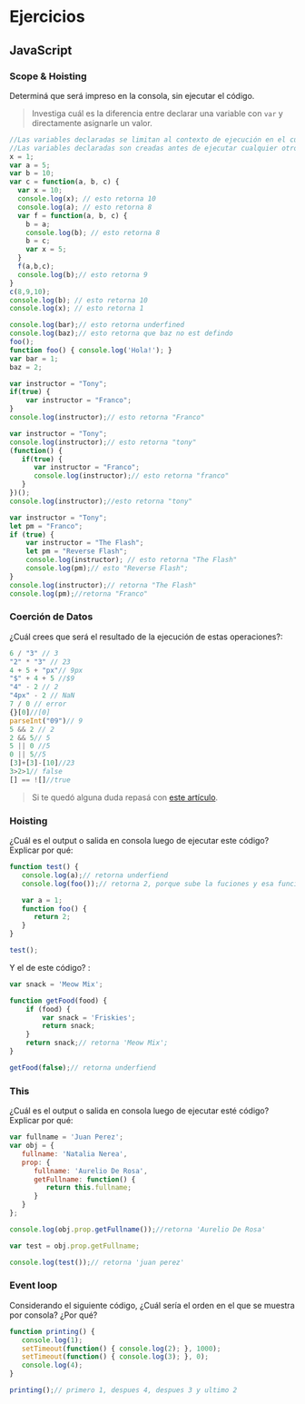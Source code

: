 
# Ejercicios

## JavaScript

### Scope & Hoisting

Determiná que será impreso en la consola, sin ejecutar el código.

> Investiga cuál es la diferencia entre declarar una variable con `var` y directamente asignarle un valor.

```javascript
//Las variables declaradas se limitan al contexto de ejecución en el cual son declaradas.
//Las variables declaradas son creadas antes de ejecutar cualquier otro código.
x = 1;
var a = 5;
var b = 10;
var c = function(a, b, c) {
  var x = 10;
  console.log(x); // esto retorna 10
  console.log(a); // esto retorna 8
  var f = function(a, b, c) {
    b = a; 
    console.log(b); // esto retorna 8
    b = c; 
    var x = 5;
  }
  f(a,b,c);
  console.log(b);// esto retorna 9
}
c(8,9,10);
console.log(b); // esto retorna 10
console.log(x); // esto retorna 1
```

```javascript
console.log(bar);// esto retorna underfined
console.log(baz);// esto retorna que baz no est defindo
foo();
function foo() { console.log('Hola!'); }
var bar = 1;
baz = 2;
```

```javascript
var instructor = "Tony";
if(true) {
    var instructor = "Franco";
}
console.log(instructor);// esto retorna "Franco"
```

```javascript
var instructor = "Tony";
console.log(instructor);// esto retorna "tony"
(function() {
   if(true) {
      var instructor = "Franco";
      console.log(instructor);// esto retorna "franco"
   }
})();
console.log(instructor);//esto retorna "tony"
```

```javascript
var instructor = "Tony";
let pm = "Franco";
if (true) {
    var instructor = "The Flash";
    let pm = "Reverse Flash";
    console.log(instructor); // esto retorna "The Flash"
    console.log(pm);// esto "Reverse Flash";
}
console.log(instructor);// retorna "The Flash"
console.log(pm);//retorna "Franco"
```
### Coerción de Datos

¿Cuál crees que será el resultado de la ejecución de estas operaciones?:

```javascript
6 / "3" // 3
"2" * "3" // 23
4 + 5 + "px"// 9px
"$" + 4 + 5 //$9
"4" - 2 // 2
"4px" - 2 // NaN
7 / 0 // error
{}[0]//[0]
parseInt("09")// 9
5 && 2 // 2
2 && 5// 5
5 || 0 //5
0 || 5//5
[3]+[3]-[10]//23
3>2>1// false
[] == ![]//true
```

> Si te quedó alguna duda repasá con [este artículo](http://javascript.info/tutorial/object-conversion).


### Hoisting

¿Cuál es el output o salida en consola luego de ejecutar este código? Explicar por qué:

```javascript
function test() {
   console.log(a);// retorna underfiend
   console.log(foo());// retorna 2, porque sube la fuciones y esa funcion retorna 2;

   var a = 1;
   function foo() {
      return 2;
   }
}

test();
```

Y el de este código? :

```javascript
var snack = 'Meow Mix';

function getFood(food) {
    if (food) {
        var snack = 'Friskies';
        return snack;
    }
    return snack;// retorna 'Meow Mix';
}

getFood(false);// retorna underfiend
```


### This

¿Cuál es el output o salida en consola luego de ejecutar esté código? Explicar por qué:

```javascript
var fullname = 'Juan Perez';
var obj = {
   fullname: 'Natalia Nerea',
   prop: {
      fullname: 'Aurelio De Rosa',
      getFullname: function() {
         return this.fullname;
      }
   }
};

console.log(obj.prop.getFullname());//retorna 'Aurelio De Rosa'

var test = obj.prop.getFullname;

console.log(test());// retorna 'juan perez'
```

### Event loop

Considerando el siguiente código, ¿Cuál sería el orden en el que se muestra por consola? ¿Por qué?

```javascript
function printing() {
   console.log(1);
   setTimeout(function() { console.log(2); }, 1000);
   setTimeout(function() { console.log(3); }, 0);
   console.log(4);
}

printing();// primero 1, despues 4, despues 3 y ultimo 2
```
